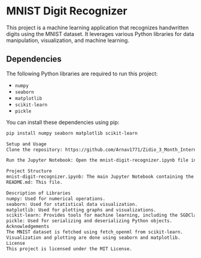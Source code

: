 # MNIST Digit Recognizer

This project is a machine learning application that recognizes handwritten digits using the MNIST dataset. It leverages various Python libraries for data manipulation, visualization, and machine learning.

## Dependencies

The following Python libraries are required to run this project:

- `numpy`
- `seaborn`
- `matplotlib`
- `scikit-learn`
- `pickle`

You can install these dependencies using pip:

```sh
pip install numpy seaborn matplotlib scikit-learn

Setup and Usage
Clone the repository: https://github.com/Arnav1771/Zidio_3_Month_Internship/tree/main

Run the Jupyter Notebook: Open the mnist-digit-recognizer.ipynb file in Jupyter Notebook or Jupyter Lab and execute the cells to train the model and visualize the results.

Project Structure
mnist-digit-recognizer.ipynb: The main Jupyter Notebook containing the code for training and evaluating the digit recognizer.
README.md: This file.

Description of Libraries
numpy: Used for numerical operations.
seaborn: Used for statistical data visualization.
matplotlib: Used for plotting graphs and visualizations.
scikit-learn: Provides tools for machine learning, including the SGDClassifier for training the model, and functions for cross-validation and evaluation.
pickle: Used for serializing and deserializing Python objects.
Acknowledgements
The MNIST dataset is fetched using fetch_openml from scikit-learn.
Visualization and plotting are done using seaborn and matplotlib.
License
This project is licensed under the MIT License.
